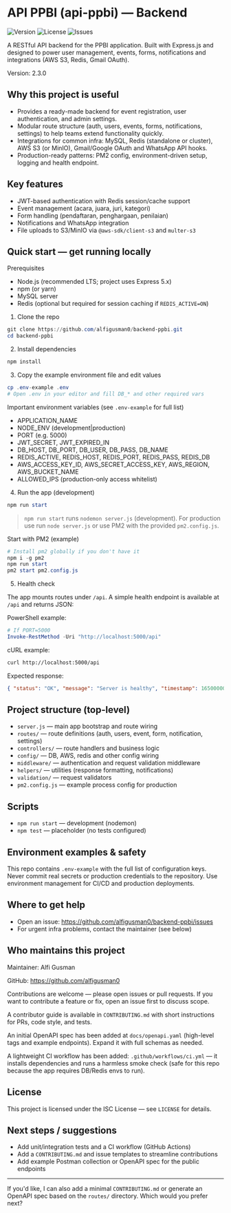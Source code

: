 # API PPBI (api-ppbi) — Backend

![Version](https://img.shields.io/github/v/tag/alfigusman0/backend-ppbi?label=version)
![License](https://img.shields.io/github/license/alfigusman0/backend-ppbi)
![Issues](https://img.shields.io/github/issues/alfigusman0/backend-ppbi)

A RESTful API backend for the PPBI application. Built with Express.js and designed to power user management, events, forms, notifications and integrations (AWS S3, Redis, Gmail OAuth).

Version: 2.3.0

## Why this project is useful

- Provides a ready-made backend for event registration, user authentication, and admin settings.
- Modular route structure (auth, users, events, forms, notifications, settings) to help teams extend functionality quickly.
- Integrations for common infra: MySQL, Redis (standalone or cluster), AWS S3 (or MinIO), Gmail/Google OAuth and WhatsApp API hooks.
- Production-ready patterns: PM2 config, environment-driven setup, logging and health endpoint.

## Key features

- JWT-based authentication with Redis session/cache support
- Event management (acara, juara, juri, kategori)
- Form handling (pendaftaran, penghargaan, penilaian)
- Notifications and WhatsApp integration
- File uploads to S3/MinIO via `@aws-sdk/client-s3` and `multer-s3`

## Quick start — get running locally

Prerequisites

- Node.js (recommended LTS; project uses Express 5.x)
- npm (or yarn)
- MySQL server
- Redis (optional but required for session caching if `REDIS_ACTIVE=ON`)

1. Clone the repo

```powershell
git clone https://github.com/alfigusman0/backend-ppbi.git
cd backend-ppbi
```

2. Install dependencies

```powershell
npm install
```

3. Copy the example environment file and edit values

```powershell
cp .env-example .env
# Open .env in your editor and fill DB_* and other required vars
```

Important environment variables (see `.env-example` for full list)

- APPLICATION_NAME
- NODE_ENV (development|production)
- PORT (e.g. 5000)
- JWT_SECRET, JWT_EXPIRED_IN
- DB_HOST, DB_PORT, DB_USER, DB_PASS, DB_NAME
- REDIS_ACTIVE, REDIS_HOST, REDIS_PORT, REDIS_PASS, REDIS_DB
- AWS_ACCESS_KEY_ID, AWS_SECRET_ACCESS_KEY, AWS_REGION, AWS_BUCKET_NAME
- ALLOWED_IPS (production-only access whitelist)

4. Run the app (development)

```powershell
npm run start
```

> `npm run start` runs `nodemon server.js` (development). For production use run `node server.js` or use PM2 with the provided `pm2.config.js`.

Start with PM2 (example)

```powershell
# Install pm2 globally if you don't have it
npm i -g pm2
npm run start
pm2 start pm2.config.js
```

5. Health check

The app mounts routes under `/api`. A simple health endpoint is available at `/api` and returns JSON:

PowerShell example:

```powershell
# If PORT=5000
Invoke-RestMethod -Uri "http://localhost:5000/api"
```

cURL example:

```bash
curl http://localhost:5000/api
```

Expected response:

```json
{ "status": "OK", "message": "Server is healthy", "timestamp": 1650000000000 }
```

## Project structure (top-level)

- `server.js` — main app bootstrap and route wiring
- `routes/` — route definitions (auth, users, event, form, notification, settings)
- `controllers/` — route handlers and business logic
- `config/` — DB, AWS, redis and other config wiring
- `middleware/` — authentication and request validation middleware
- `helpers/` — utilities (response formatting, notifications)
- `validation/` — request validators
- `pm2.config.js` — example process config for production

## Scripts

- `npm run start` — development (nodemon)
- `npm test` — placeholder (no tests configured)

## Environment examples & safety

This repo contains `.env-example` with the full list of configuration keys. Never commit real secrets or production credentials to the repository. Use environment management for CI/CD and production deployments.

## Where to get help

- Open an issue: https://github.com/alfigusman0/backend-ppbi/issues
- For urgent infra problems, contact the maintainer (see below)

## Who maintains this project

Maintainer: Alfi Gusman

GitHub: https://github.com/alfigusman0

Contributions are welcome — please open issues or pull requests. If you want to contribute a feature or fix, open an issue first to discuss scope.

A contributor guide is available in `CONTRIBUTING.md` with short instructions for PRs, code style, and tests.

An initial OpenAPI spec has been added at `docs/openapi.yaml` (high-level tags and example endpoints). Expand it with full schemas as needed.

A lightweight CI workflow has been added: `.github/workflows/ci.yml` — it installs dependencies and runs a harmless smoke check (safe for this repo because the app requires DB/Redis envs to run).

## License

This project is licensed under the ISC License — see `LICENSE` for details.

## Next steps / suggestions

- Add unit/integration tests and a CI workflow (GitHub Actions)
- Add a `CONTRIBUTING.md` and issue templates to streamline contributions
- Add example Postman collection or OpenAPI spec for the public endpoints

---

If you'd like, I can also add a minimal `CONTRIBUTING.md` or generate an OpenAPI spec based on the `routes/` directory. Which would you prefer next?
